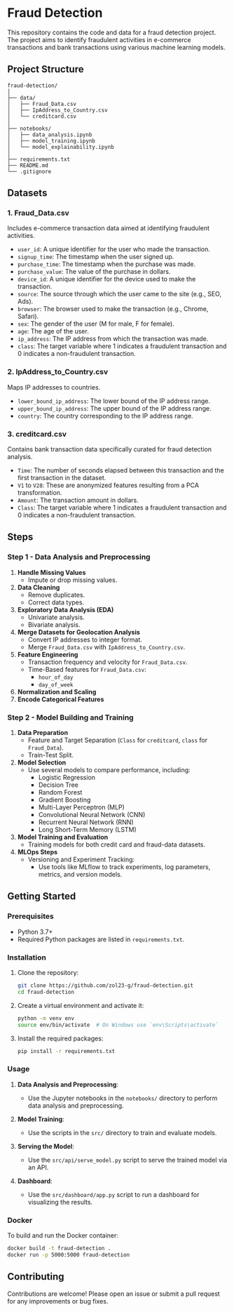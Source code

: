 
# Fraud Detection

This repository contains the code and data for a fraud detection project. The project aims to identify fraudulent activities in e-commerce transactions and bank transactions using various machine learning models.

## Project Structure

```
fraud-detection/
│
├── data/
│   ├── Fraud_Data.csv
│   ├── IpAddress_to_Country.csv
│   └── creditcard.csv
│
├── notebooks/
│   ├── data_analysis.ipynb
│   ├── model_training.ipynb
│   └── model_explainability.ipynb
│
├── requirements.txt
├── README.md
└── .gitignore
```

## Datasets

### 1. Fraud_Data.csv
Includes e-commerce transaction data aimed at identifying fraudulent activities.
- `user_id`: A unique identifier for the user who made the transaction.
- `signup_time`: The timestamp when the user signed up.
- `purchase_time`: The timestamp when the purchase was made.
- `purchase_value`: The value of the purchase in dollars.
- `device_id`: A unique identifier for the device used to make the transaction.
- `source`: The source through which the user came to the site (e.g., SEO, Ads).
- `browser`: The browser used to make the transaction (e.g., Chrome, Safari).
- `sex`: The gender of the user (M for male, F for female).
- `age`: The age of the user.
- `ip_address`: The IP address from which the transaction was made.
- `class`: The target variable where 1 indicates a fraudulent transaction and 0 indicates a non-fraudulent transaction.

### 2. IpAddress_to_Country.csv
Maps IP addresses to countries.
- `lower_bound_ip_address`: The lower bound of the IP address range.
- `upper_bound_ip_address`: The upper bound of the IP address range.
- `country`: The country corresponding to the IP address range.

### 3. creditcard.csv
Contains bank transaction data specifically curated for fraud detection analysis.
- `Time`: The number of seconds elapsed between this transaction and the first transaction in the dataset.
- `V1` to `V28`: These are anonymized features resulting from a PCA transformation.
- `Amount`: The transaction amount in dollars.
- `Class`: The target variable where 1 indicates a fraudulent transaction and 0 indicates a non-fraudulent transaction.

## Steps

### Step 1 - Data Analysis and Preprocessing
1. **Handle Missing Values**
   - Impute or drop missing values.
2. **Data Cleaning**
   - Remove duplicates.
   - Correct data types.
3. **Exploratory Data Analysis (EDA)**
   - Univariate analysis.
   - Bivariate analysis.
4. **Merge Datasets for Geolocation Analysis**
   - Convert IP addresses to integer format.
   - Merge `Fraud_Data.csv` with `IpAddress_to_Country.csv`.
5. **Feature Engineering**
   - Transaction frequency and velocity for `Fraud_Data.csv`.
   - Time-Based features for `Fraud_Data.csv`:
     - `hour_of_day`
     - `day_of_week`
6. **Normalization and Scaling**
7. **Encode Categorical Features**

### Step 2 - Model Building and Training
1. **Data Preparation**
   - Feature and Target Separation (`Class` for `creditcard`, `class` for `Fraud_Data`).
   - Train-Test Split.
2. **Model Selection**
   - Use several models to compare performance, including:
     - Logistic Regression
     - Decision Tree
     - Random Forest
     - Gradient Boosting
     - Multi-Layer Perceptron (MLP)
     - Convolutional Neural Network (CNN)
     - Recurrent Neural Network (RNN)
     - Long Short-Term Memory (LSTM)
3. **Model Training and Evaluation**
   - Training models for both credit card and fraud-data datasets.
4. **MLOps Steps**
   - Versioning and Experiment Tracking:
     - Use tools like MLflow to track experiments, log parameters, metrics, and version models.

## Getting Started

### Prerequisites

- Python 3.7+
- Required Python packages are listed in `requirements.txt`.

### Installation

1. Clone the repository:
   ```sh
   git clone https://github.com/zol23-g/fraud-detection.git
   cd fraud-detection
   ```

2. Create a virtual environment and activate it:
   ```sh
   python -m venv env
   source env/bin/activate  # On Windows use `env\Scripts\activate`
   ```

3. Install the required packages:
   ```sh
   pip install -r requirements.txt
   ```

### Usage

1. **Data Analysis and Preprocessing**:
   - Use the Jupyter notebooks in the `notebooks/` directory to perform data analysis and preprocessing.

2. **Model Training**:
   - Use the scripts in the `src/` directory to train and evaluate models.

3. **Serving the Model**:
   - Use the `src/api/serve_model.py` script to serve the trained model via an API.

4. **Dashboard**:
   - Use the `src/dashboard/app.py` script to run a dashboard for visualizing the results.

### Docker

To build and run the Docker container:
```sh
docker build -t fraud-detection .
docker run -p 5000:5000 fraud-detection
```

## Contributing

Contributions are welcome! Please open an issue or submit a pull request for any improvements or bug fixes.
